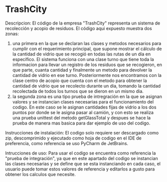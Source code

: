 # TrashCity
Descripcion: 
El código de la empresa "TrashCity" representa un sistema de recolección y acopio de residuos.
El código aqui expuesto muestra dos zonas:
1. una primera en la que se declaran las clases y metodos necesarios para cumplir con el requerimiento principal, que supone mostrar el cálculo de la cantidad de vidrio
que se recogió en todas las rutas de un día en específico. 
El sistema funciona con una clase turno que tiene toda la informacion para llevar un registro de los residuos que se recogieron, en que parte, cuanta cantidad y finalmente un metodo para devolver la cantidad de vidrio en ese turno.
Posteriormente nos encontramos con la clase centro de acopio que cuenta con el metodo para obtener la cantidad de vidrio que se recolecto durante un dia, tomando la cantidad recolectada de todos los turnos que se dieron en un mismo dia.
2. la segunda zona es una  tipo prueba de intregración en la que se asignan valores y se instancian clases necesarias para el funcionamiento del codigo. En este caso se le asignan cantidades fijas de vidrio a los dos puntos por donde se le asigna pasar al camión, 
 y con esto se realiza una prueba unittest del metodo getGlassTotal y despues se hace la prueba de manera mas basica para dar ejemplo de uso del codigo. 

Instrucciones de instalación: El codigo solo requiere ser descargado como zip, descomprimido y ejecutado como hoja de codigo en el IDE de preferencia, como referencia se uso PyCharm de JetBrains.

Intrucciones de uso: Para usar el codigo se encuentra como referencia la "prueba de integración", ya que en este apartado del codigo se instancian las clases necesarias y se define que se esta instanciando en cada caso, el usuario puede tomar estos valores de referencia y editarlos a gusto para obtener los calculos que necesite. 
